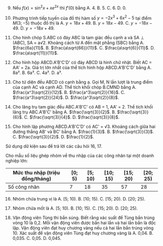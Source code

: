 9. Nếu $f(x) = \sin^2 x + xe^{2x}$ thì $f'(0)$ bằng
   A. 4.         B. 5.         C. 6.         D. 0.

10. Phương trình tiếp tuyến của đồ thị hàm số $y = -2x^3 + 6x^2 - 5$ tại điểm $M(3; -5)$ thuộc
    đồ thị là
    A. $y = 18x + 49$. B. $y = 18x - 49$.   C. $y = -18x - 49$.   D. $y = -18x + 49$.

11. Cho hình chóp S.ABC có đáy ABC là tam giác đều cạnh a và SA ⊥ (ABC), SA = a√2.
    Khoảng cách từ A đến mặt phẳng (SBC) bằng
    A. $\frac{6a}{11}$.   B. $\frac{a\sqrt{66}}{11}$.   C. $\frac{a\sqrt{6}}{11}$.   D. $\frac{a\sqrt{11}}{11}$.

12. Cho hình hộp ABCD.A'B'C'D' có đáy ABCD là hình chữ nhật. Biết AC = AA' = 2a.
    Giá trị lớn nhất của thể tích hình hộp ABCD.A'B'C'D' bằng
    A. 8a³.       B. 6a³.       C. 4a³.       D. a³.

13. Cho tứ diện đều ABCD có cạnh bằng a. Gọi M, N lần lượt là trung điểm của cạnh AC
    và cạnh AD. Thể tích khối chóp B.CMND bằng
    A. $\frac{a^3\sqrt{2}}{12}$.   B. $\frac{a^3\sqrt{2}}{16}$.   C. $\frac{a^3\sqrt{2}}{24}$.   D. $\frac{a^3\sqrt{2}}{8}$.

14. Cho lăng trụ tam giác đều ABC.A'B'C' có AB = 1, AA' = 2. Thể tích khối lăng trụ ABC.A'B'C'
    bằng
    A. $\frac{\sqrt{3}}{2}$.   B. $\frac{\sqrt{3}}{6}$.   C. $\frac{\sqrt{3}}{4}$.   D. $\frac{\sqrt{3}}{8}$.

15. Cho hình lập phương ABCD.A'B'C'D' có AC' = √3. Khoảng cách giữa hai đường thẳng
    AB' và BC' bằng
    A. $\frac{1}{3}$.   B. $\frac{\sqrt{3}}{3}$.   C. $\frac{\sqrt{3}}{2}$.   D. $\frac{1}{2}$.

Sử dụng dữ kiện sau để trả lời các câu hỏi 16, 17.

Cho mẫu số liệu ghép nhóm về thu nhập của các công nhân tại một doanh nghiệp lớn:

| Mức thu nhập (triệu đồng/tháng) | [0; 5) | [5; 10) | [10; 15) | [15; 20) | [20; 25) |
|----------------------------------|--------|---------|----------|----------|----------|
| Số công nhân                     |   7    |   18    |    35    |    57    |    28    |

16. Nhóm chứa trung vị là
    A. [5; 10).   B. [10; 15).   C. [15; 20).   D. [20; 25).

17. Nhóm chứa mốt là
    A. [5; 10).   B. [10; 15).   C. [15; 20).   D. [20; 25).

18. Vận động viên Tùng thi bắn súng. Biết rằng xác suất để Tùng bắn trúng vòng 10 là 0,2.
    Mỗi vận động viên được bắn hai lần và hai lần bắn là độc lập. Vận động viên đạt huy
    chương vàng nếu cả hai lần bắn trúng vòng 10. Xác suất để vận động viên Tùng đạt
    huy chương vàng là
    A. 0,04.      B. 0,035.      C. 0,05.      D. 0,045.